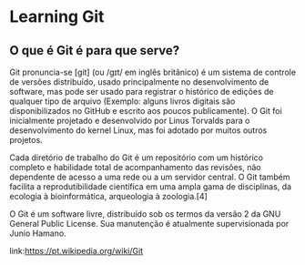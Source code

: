 # Learning Git

## O que é Git é para que serve?

Git pronuncia-se [git] (ou /ɡɪt/ em inglês britânico) é um sistema de controle de versões distribuído, usado principalmente no desenvolvimento de software, mas pode ser usado para registrar o histórico de edições de qualquer tipo de arquivo (Exemplo: alguns livros digitais são disponibilizados no GitHub e escrito aos poucos publicamente). O Git foi inicialmente projetado e desenvolvido por Linus Torvalds para o desenvolvimento do kernel Linux, mas foi adotado por muitos outros projetos.

Cada diretório de trabalho do Git é um repositório com um histórico completo e habilidade total de acompanhamento das revisões, não dependente de acesso a uma rede ou a um servidor central. O Git também facilita a reprodutibilidade científica em uma ampla gama de disciplinas, da ecologia à bioinformática, arqueologia à zoologia.[4]

O Git é um software livre, distribuído sob os termos da versão 2 da GNU General Public License. Sua manutenção é atualmente supervisionada por Junio Hamano.

link:<https://pt.wikipedia.org/wiki/Git>
